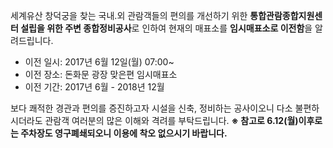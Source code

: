 세계유산 창덕궁을 찾는 국내․외 관람객들의 편의를 개선하기 위한 **통합관람종합지원센터 설립을 위한 주변 종합정비공사**로 인하여 현재의 매표소를 **임시매표소로 이전함**을 알려드립니다.
- 이전 일시: 2017년 6월 12일(월) 07:00~
- 이전 장소: 돈화문 광장 맞은편 임시매표소
- 이전 기간: 2017년 6월 - 2018년 12월

보다 쾌적한 경관과 편의를 증진하고자 시설을 신축, 정비하는 공사이오니 다소 불편하시더라도 관람객 여러분의 많은 이해와 격려를 부탁드립니다.
**※ 참고로 6.12(월)이후로는 주차장도 영구폐쇄되오니 이용에 착오 없으시기 바랍니다.**